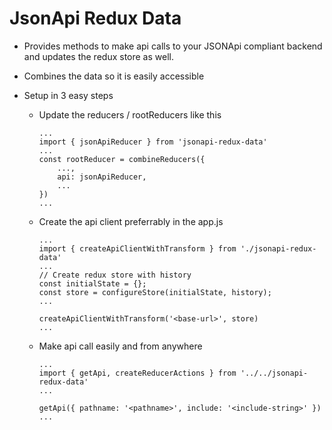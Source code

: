# JsonApi Redux Data

- Provides methods to make api calls to your JSONApi compliant backend and updates the redux store as well. 

- Combines the data so it is easily accessible 

- Setup in 3 easy steps 

    - Update the reducers / rootReducers like this 
        ```
        ...
        import { jsonApiReducer } from 'jsonapi-redux-data'
        ...
        const rootReducer = combineReducers({
            ...,
            api: jsonApiReducer,
            ...
        })
        ...

        ```
    - Create the api client preferrably in the app.js 
        ```
        ...
        import { createApiClientWithTransform } from './jsonapi-redux-data'
        ...
        // Create redux store with history
        const initialState = {};
        const store = configureStore(initialState, history);
        ...

        createApiClientWithTransform('<base-url>', store)
        ...
        ```
    - Make api call easily and from anywhere 
        ```
        ...
        import { getApi, createReducerActions } from '../../jsonapi-redux-data'
        ...

        getApi({ pathname: '<pathname>', include: '<include-string>' })
        ...
        ```